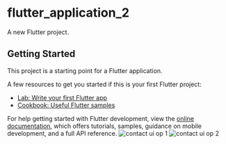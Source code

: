 # flutter_application_2

A new Flutter project.

## Getting Started

This project is a starting point for a Flutter application.

A few resources to get you started if this is your first Flutter project:

- [Lab: Write your first Flutter app](https://docs.flutter.dev/get-started/codelab)
- [Cookbook: Useful Flutter samples](https://docs.flutter.dev/cookbook)

For help getting started with Flutter development, view the
[online documentation](https://docs.flutter.dev/), which offers tutorials,
samples, guidance on mobile development, and a full API reference.
![contact ui op 1](https://user-images.githubusercontent.com/113667646/201458597-15daf72c-66a3-4a6f-b205-66dd4af402a7.png)
![contact ui op 2](https://user-images.githubusercontent.com/113667646/201458598-0a0e9723-12d5-48bb-b625-d6d8bf0a4139.png)
